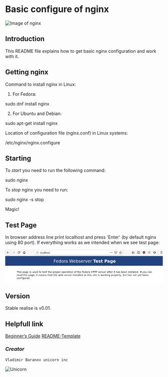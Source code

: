 # __Basic configure of nginx__

![Image of nginx](https://kinsta.com/wp-content/uploads/2018/03/what-is-nginx.png)

## __Introduction__

This README file explains how to get basic nginx configuration and work with it.

## __Getting nginx__

Command to install nginx in Linux:

1. For Fedora:

  sudo dnf install nginx

2. For Ubuntu and Debian:

  sudo apt-get install nginx

Location of configuration file (nginx.conf) in Linux systems:

  /etc/nginx/nginx.configure

## __Starting__

To _start_ you need to run the following command:

  sudo nginx

To _stop_ nginx you need to run:

  sudo nginx -s stop

Magic!

## __Test Page__

In browser address line print localhost and press 'Enter' (by default nginx using 80 port). If everything works as we intended when we see test page:

![Testing page](https://raw.githubusercontent.com/pivava/firdt_project/master/screens/Screenshot%20from%202019-10-21%2022-02-20.png)

## __Version__

Stable realise is v0.01.

## __Helpfull link__

[Beginner’s Guide](http://nginx.org/en/docs/beginners_guide.html)
[README-Template](https://gist.github.com/PurpleBooth/109311bb0361f32d87a2#file-readme-template-md)

### _Creator_

    Vladimir Baranov unicorn inc
![Unicorn](https://scontent-frx5-1.xx.fbcdn.net/v/t1.0-9/18698388_1323241151101266_8876565379838359201_n.jpg?_nc_cat=103&_nc_oc=AQlTy7ucniVMWnmoiu_zCorn-9sEyB-soZTrSTOPI6GG-Vt2QkWdVGL_KRre9gyNzWI&_nc_ht=scontent-frx5-1.xx&oh=0509d01341b634a8f725ed318154c17e&oe=5E1DE241)

